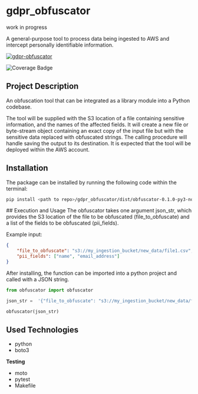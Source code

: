 # gdpr_obfuscator
work in progress

A general-purpose tool to process data being ingested to AWS and intercept personally identifiable information.

[![gdpr-obfuscator](https://github.com/Pringading/gdpr_obfuscator/actions/workflows/checks.yml/badge.svg)](https://github.com/Pringading/gdpr_obfuscator/actions/workflows/checks.yml)

![Coverage Badge](https://img.shields.io/badge/coverage-20%25-red)

## Project Description
An obfuscation tool that can be integrated as a library module into a Python codebase.

The tool will be supplied with the S3 location of a file containing sensitive information, and the names of the affected fields. It will create a new file or byte-stream object containing an exact copy of the input file but with the sensitive data replaced with obfuscated strings. The calling procedure will handle saving the output to its destination. It is expected that the tool will be deployed within the AWS account.

## Installation
The package can be installed by running the following code within the terminal:

```bash
pip install <path to repo>/gdpr_obfuscator/dist/obfuscator-0.1.0-py3-none-any.whl
```

## Execution and Usage
The obfuscator takes one argument json_str, which provides the S3 location of the file to be obfuscated (file_to_obfuscate) and a list of the fields to be obfuscated (pii_fields).

Example input:
```json
{
    "file_to_obfuscate": "s3://my_ingestion_bucket/new_data/file1.csv",
    "pii_fields": ["name", "email_address"]
}
```

After installing, the function can be imported into a python project and called with a JSON string.

```py
from obfuscator import obfuscator

json_str =  '{"file_to_obfuscate": "s3://my_ingestion_bucket/new_data/file1.csv", "pii_fields": ["name", "email_address"]}'

obfuscator(json_str)
```

## Used Technologies
- python
- boto3

**Testing**
- moto
- pytest
- Makefile

